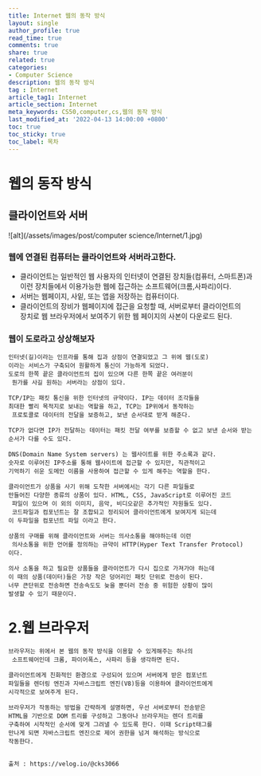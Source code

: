 ```yaml
---
title: Internet 웹의 동작 방식
layout: single
author_profile: true
read_time: true
comments: true
share: true
related: true
categories:
- Computer Science
description: 웹의 동작 방식
tag : Internet
article_tag1: Internet
article_section: Internet
meta_keywords: CS50,computer,cs,웹의 동작 방식
last_modified_at: '2022-04-13 14:00:00 +0800'
toc: true
toc_sticky: true
toc_label: 목차
---
```


웹의 동작 방식
==============

## 클라이언트와 서버

![alt](/assets/images/post/computer science/Internet/1.jpg)

### 웹에 연결된 컴퓨터는 클라이언트와 서버라고한다.

* 클라이언트는 일반적인 웹 사용자의 인터넷이 연결된 장치들(컴퓨터, 스마트폰)과  
  이런 장치들에서 이용가능한 웹에 접근하는 소프트웨어(크롬,사파리)이다.
* 서버는 웹페이지, 사잍, 또는 앱을 저장하는 컴퓨터이다. 
* 클라이언트의 장비가 웹페이지에 접근을 요청할 때, 서버로부터 클라이언트의  
  장치로 웹 브라우저에서 보여주기 위한 웹 페이지의 사본이 다운로드 된다.

### 웹이 도로라고 상상해보자

    인터넷(길)이라는 인프라를 통해 집과 상점이 연결되었고 그 위에 웹(도로)
    이라는 서비스가 구축되어 원활하게 통신이 가능하게 되었다.
    도로의 한쪽 끝은 클라이언트의 집이 있으며 다른 한쪽 끝은 여러분이
     뭔가를 사길 원하는 서버라는 상점이 있다.

    TCP/IP는 패킷 통신을 위한 인터넷의 규약이다. IP는 데이터 조각들을 
    최대한 빨리 목적지로 보내는 역할을 하고, TCP는 IP위에서 동작하는
     프로토콜로 데이터의 전달을 보증하고, 보낸 순서대로 받게 해준다.

    TCP가 없다면 IP가 전달하는 데이터는 패킷 전달 여부를 보증할 수 없고 보낸 순서와 받는 순서가 다를 수도 있다.

    DNS(Domain Name System servers) 는 웹사이트를 위한 주소록과 같다.
    숫자로 이루어진 IP주소를 통해 웹사이트에 접근할 수 있지만, 직관적이고 
    기억하기 쉬운 도메인 이름을 사용하여 접근할 수 있게 해주는 역할을 한다.

    클라이언트가 상품을 사기 위해 도착한 서버에서는 각기 다른 파일들로 
    만들어진 다양한 종류의 상품이 있다. HTML, CSS, JavaScript로 이루어진 코드
     파일이 있으며 이 외의 이미지, 음악, 비디오같은 추가적인 자원들도 있다. 
     코드파일과 컴포넌트는 잘 조합되고 정리되어 클라이언트에게 보여지게 되는데
    이 두파일을 컴포넌트 파일 이라고 한다.

    상품의 구매를 위해 클라이언트와 서버는 의사소통을 해야하는데 이런
     의사소통을 위한 언어를 정의하는 규약이 HTTP(Hyper Text Transfer Protocol)
    이다.

    의사 소통을 하고 필요한 상품들을 클라이언트가 다시 집으로 가져가야 하는데 
    이 때의 상품(데이터)들은 가장 작은 덩어리인 패킷 단위로 전송이 된다. 
    너무 큰단위로 전송하면 전송속도도 늦을 뿐더러 전송 중 위험한 상황이 많이 
    발생할 수 있기 때문이다.

2.웹 브라우저
=============

    브라우저는 위에서 본 웹의 동작 방식을 이용할 수 있게해주는 하나의
     소프트웨어인데 크롬, 파이어폭스, 사파리 등을 생각하면 된다.

    클라이언트에게 친화적인 환경으로 구성되어 있으며 서버에게 받은 컴포넌트 
    파일들을 렌더링 엔진과 자바스크립트 엔진(V8)등을 이용하여 클라이언트에게 
    시각적으로 보여주게 된다.

    브라우저가 작동하는 방법을 간략하게 설명하면, 우선 서버로부터 전송받은 
    HTML을 기반으로 DOM 트리를 구성하고 그동아나 브라우저는 렌더 트리를 
    구축하여 시작적인 순서에 맞게 그려낼 수 있도록 한다. 이때 Script태그를 
    만나게 되면 자바스크립트 엔진으로 제어 권한을 넘겨 해석하는 방식으로 
    작동한다.


    출처 : https://velog.io/@cks3066
